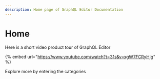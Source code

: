 ```yaml
---
description: Home page of GraphQL Editor Documentation
---
```


# Home

Here is a short video product tour of GraphQL Editor

{% embed url="https://www.youtube.com/watch?t=31s&v=xgW7FCRyHjg" %}

Explore more by entering the categories

